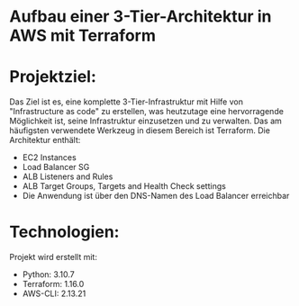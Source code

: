 # Aufbau einer 3-Tier-Architektur in AWS mit Terraform


# Projektziel:
 Das Ziel ist es, eine komplette 3-Tier-Infrastruktur mit Hilfe von "Infrastructure as code" zu erstellen, was heutzutage eine hervorragende Möglichkeit ist, seine Infrastruktur einzusetzen und zu verwalten.
 Das am häufigsten verwendete Werkzeug in diesem Bereich ist Terraform.
 Die Architektur enthält:
 - EC2 Instances
 - Load Balancer SG 
 - ALB Listeners and Rules
 - ALB Target Groups, Targets and Health Check settings
 - Die Anwendung ist über den DNS-Namen des Load Balancer erreichbar
 
# Technologien:
  Projekt wird erstellt mit:

 - Python: 3.10.7
 - Terraform: 1.16.0
 - AWS-CLI: 2.13.21
  
 
 
